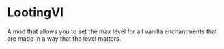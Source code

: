 # LootingVI
A mod that allows you to set the max level for all vanilla enchantments that are made in a way that the level matters.
